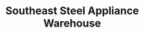 ---
title: "Southeast Steel Appliance Warehouse"
url: /orlando/southeast-steel-appliance-warehouse/
shop: appliance
---